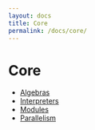 ```yaml
---
layout: docs
title: Core
permalink: /docs/core/
---
```


# Core

* [Algebras](/docs/src/main/tut/docs/core/algebras/)
* [Interpreters](/docs/src/main/tut/docs/core/interpreters/)
* [Modules](/docs/src/main/tut/docs/core/modules/)
* [Parallelism](/docs/src/main/tut/docs/core/parallelism/)
